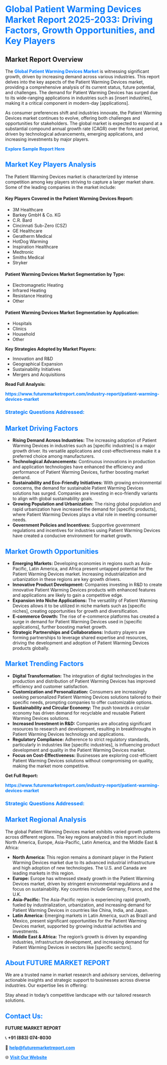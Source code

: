<h1 style="color: #007BFF;">Global Patient Warming Devices Market Report 2025-2033: Driving Factors, Growth Opportunities, and Key Players</h1>

<section id="overview">
<h2>Market Report Overview</h2>
<p>The <a href="https://www.futuremarketreport.com/industry-report/patient-warming-devices-market" style="color: #007BFF; text-decoration: none;"><strong>Global Patient Warming Devices Market</strong></a> is witnessing significant growth, driven by increasing demand across various industries. This report delves into the key aspects of the Patient Warming Devices market, providing a comprehensive analysis of its current status, future potential, and challenges. The demand for Patient Warming Devices has surged due to its wide-ranging applications in industries such as [insert industries], making it a critical component in modern-day [applications].</p>
<p>As consumer preferences shift and industries innovate, the Patient Warming Devices market continues to evolve, offering both challenges and opportunities for stakeholders. The global market is expected to expand at a substantial compound annual growth rate (CAGR) over the forecast period, driven by technological advancements, emerging applications, and increasing investments by major players.</p>
</section>

<section id="overview">
<p><a href="https://www.futuremarketreport.com/request-sample/reportId=101951" style="color: #007BFF; text-decoration: none;"><strong>Explore Sample Report Here</strong></a></p>
</section>

<section id="key-players">
<h2 style="color: #007BFF;">Market Key Players Analysis</h2>
<p>The Patient Warming Devices market is characterized by intense competition among key players striving to capture a larger market share. Some of the leading companies in the market include:</p>
<h4>Key Players Covered in the Patient Warming Devices Report:</h4>
<ul><li>3M Healthcare</li><li>Barkey GmbH &amp; Co. KG</li><li>C.R. Bard</li><li>Cincinnati Sub-Zero (CSZ)</li><li>GE Healthcare</li><li>Geratherm Medical</li><li>HotDog Warming</li><li>Inspiration Healthcare</li><li>Medtronic</li><li>Smiths Medical</li><li>Stryker</li></ul>
<h4>Patient Warming Devices Market Segmentation by Type:</h4>
<ul><li>Electromagnetic Heating</li><li>Infrared Heating</li><li>Resistance Heating</li><li>Other</li></ul>

<h4>Patient Warming Devices Market Segmentation by Application:</h4>
<ul><li>Hospitals</li><li>Clinics</li><li>Household</li><li>Other</li></ul>
<p><strong>Key Strategies Adopted by Market Players:</strong></p>
<ul>
<li>Innovation and R&D</li>
<li>Geographical Expansion</li>
<li>Sustainability Initiatives</li>
<li>Mergers and Acquisitions</li>
</ul>
</section>

<section>
<p><strong>Read Full Analysis: </strong></p><a href="https://www.futuremarketreport.com/industry-report/patient-warming-devices-market" style="color: #007BFF; text-decoration: none;"><strong>https://www.futuremarketreport.com/industry-report/patient-warming-devices-market</strong></a>
<h3 style="color: #007BFF;">Strategic Questions Addressed:</h3>
</section>

<section id="driving-factors">
<h2 style="color: #007BFF;">Market Driving Factors</h2>
<ul>
<li><strong>Rising Demand Across Industries:</strong> The increasing adoption of Patient Warming Devices in industries such as [specific industries] is a major growth driver. Its versatile applications and cost-effectiveness make it a preferred choice among manufacturers.</li>
<li><strong>Technological Advancements:</strong> Continuous innovations in production and application technologies have enhanced the efficiency and performance of Patient Warming Devices, further boosting market demand.</li>
<li><strong>Sustainability and Eco-Friendly Initiatives:</strong> With growing environmental concerns, the demand for sustainable Patient Warming Devices solutions has surged. Companies are investing in eco-friendly variants to align with global sustainability goals.</li>
<li><strong>Growing Population and Urbanization:</strong> The rising global population and rapid urbanization have increased the demand for [specific products], where Patient Warming Devices plays a vital role in meeting consumer needs.</li>
<li><strong>Government Policies and Incentives:</strong> Supportive government regulations and incentives for industries using Patient Warming Devices have created a conducive environment for market growth.</li>
</ul>
</section>

<section id="growth-opportunities">
<h2 style="color: #007BFF;">Market Growth Opportunities</h2>
<ul>
<li><strong>Emerging Markets:</strong> Developing economies in regions such as Asia-Pacific, Latin America, and Africa present untapped potential for the Patient Warming Devices market. Increasing industrialization and urbanization in these regions are key growth drivers.</li>
<li><strong>Innovative Product Development:</strong> Companies investing in R&D to create innovative Patient Warming Devices products with enhanced features and applications are likely to gain a competitive edge.</li>
<li><strong>Expansion into Niche Applications:</strong> The versatility of Patient Warming Devices allows it to be utilized in niche markets such as [specific niches], creating opportunities for growth and diversification.</li>
<li><strong>E-commerce Growth:</strong> The rise of e-commerce platforms has created a surge in demand for Patient Warming Devices used in [specific applications], further boosting market growth.</li>
<li><strong>Strategic Partnerships and Collaborations:</strong> Industry players are forming partnerships to leverage shared expertise and resources, driving the development and adoption of Patient Warming Devices products globally.</li>
</ul>
</section>

<section id="trending-factors">
<h2 style="color: #007BFF;">Market Trending Factors</h2>
<ul>
<li><strong>Digital Transformation:</strong> The integration of digital technologies in the production and distribution of Patient Warming Devices has improved efficiency and customer satisfaction.</li>
<li><strong>Customization and Personalization:</strong> Consumers are increasingly seeking personalized Patient Warming Devices solutions tailored to their specific needs, prompting companies to offer customizable options.</li>
<li><strong>Sustainability and Circular Economy:</strong> The push towards a circular economy has driven demand for recyclable and reusable Patient Warming Devices solutions.</li>
<li><strong>Increased Investment in R&D:</strong> Companies are allocating significant resources to research and development, resulting in breakthroughs in Patient Warming Devices technology and applications.</li>
<li><strong>Regulatory Compliance:</strong> Adherence to strict regulatory standards, particularly in industries like [specific industries], is influencing product development and quality in the Patient Warming Devices market.</li>
<li><strong>Focus on Cost-Effectiveness:</strong> Businesses are exploring cost-efficient Patient Warming Devices solutions without compromising on quality, making the market more competitive.</li>
</ul>
</section>

<section>
<p><strong>Get Full Report: </strong></p><a href="https://www.futuremarketreport.com/industry-report/patient-warming-devices-market" style="color: #007BFF; text-decoration: none;"><strong>https://www.futuremarketreport.com/industry-report/patient-warming-devices-market</strong></a>
<h3 style="color: #007BFF;">Strategic Questions Addressed:</h3>
</section>


<section id="regional-analysis">
<h2 style="color: #007BFF;">Market Regional Analysis</h2>
<p>The global Patient Warming Devices market exhibits varied growth patterns across different regions. The key regions analyzed in this report include North America, Europe, Asia-Pacific, Latin America, and the Middle East & Africa:</p>
<ul>
<li><strong>North America:</strong> This region remains a dominant player in the Patient Warming Devices market due to its advanced industrial infrastructure and high adoption of new technologies. The U.S. and Canada are leading markets in this region.</li>
<li><strong>Europe:</strong> Europe has witnessed steady growth in the Patient Warming Devices market, driven by stringent environmental regulations and a focus on sustainability. Key countries include Germany, France, and the U.K.</li>
<li><strong>Asia-Pacific:</strong> The Asia-Pacific region is experiencing rapid growth, fueled by industrialization, urbanization, and increasing demand for Patient Warming Devices in countries like China, India, and Japan.</li>
<li><strong>Latin America:</strong> Emerging markets in Latin America, such as Brazil and Mexico, present significant opportunities for the Patient Warming Devices market, supported by growing industrial activities and investments.</li>
<li><strong>Middle East & Africa:</strong> The region’s growth is driven by expanding industries, infrastructure development, and increasing demand for Patient Warming Devices in sectors like [specific sectors].</li>
</ul>
</section>

<footer>
<h2 style="color: #007BFF;">About FUTURE MARKET REPORT</h2>
<p>We are a trusted name in market research and advisory services, delivering actionable insights and strategic support to businesses across diverse industries. Our expertise lies in offering:</p>

<p>Stay ahead in today’s competitive landscape with our tailored research solutions.</p>

<h2 style="color: #007BFF;">Contact Us:</h2>
<p><strong>FUTURE MARKET REPORT</strong></p>
<p>📞 <strong>+91 (883) 074-8030</strong></p>
<p>📧 <strong><a href="mailto:help@futuremarketreport.com" style="color: #007BFF;">help@futuremarketreport.com</a></strong></p>
<p>🌐 <strong><a href="https://www.futuremarketreport.com/" style="color: #007BFF;">Visit Our Website</a></strong></p>
</footer>